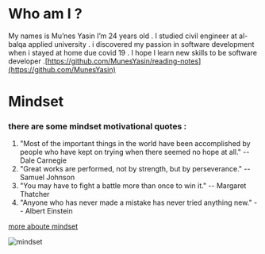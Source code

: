 # Who am I ?
My names is Mu’nes Yasin I’m 24 years old . I studied civil engineer at al-balqa applied university . i discovered my passion in software development when i stayed at home due covid 19 . I hope I learn new skills to be software developer .[https://github.com/MunesYasin/reading-notes](https://github.com/MunesYasin)


# Mindset
### there are some mindset motivational quotes :
1. "Most of the important things in the world have been accomplished by people who have kept on trying when there seemed no hope at all." -- Dale Carnegie
2. "Great works are performed, not by strength, but by perseverance." -- Samuel Johnson
3. "You may have to fight a battle more than once to win it." -- Margaret Thatcher
4. "Anyone who has never made a mistake has never tried anything new." -- Albert Einstein

[more aboute mindset](https://www.atlassian.com/blog/inside-atlassian/growth-mindset)




![mindset](https://i.ytimg.com/vi/OwbVC1_tO_I/maxresdefault.jpg)



